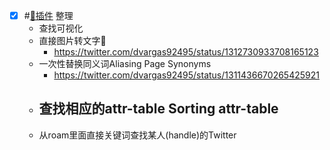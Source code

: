 - [x] #[🎫插件](🎫插件.md) 整理 
    - 查找可视化
    - 直接图片转文字🤯 
        - https://twitter.com/dvargas92495/status/1312730933708165123
    - 一次性替换同义词Aliasing Page Synonyms
        - https://twitter.com/dvargas92495/status/1311436670265425921
    - 查找相应的attr-table Sorting attr-table
        - 
    - 从roam里面直接关键词查找某人(handle)的Twitter
